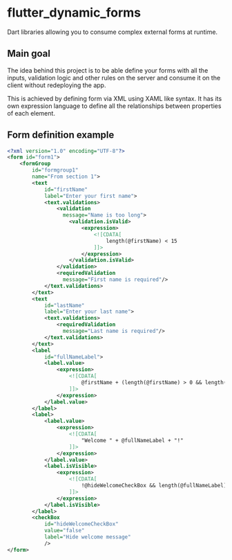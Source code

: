 # flutter_dynamic_forms

Dart libraries allowing you to consume complex external forms at runtime.

## Main goal

The idea behind this project is to be able define your forms with all the inputs, validation logic and other rules on the server and consume it on the client without redeploying the app.

This is achieved by defining form via XML using XAML like syntax. It has its own expression language to define all the relationships between properties of each element.

## Form definition example

```xml
<?xml version="1.0" encoding="UTF-8"?>
<form id="form1">
    <formGroup 
        id="formgroup1"
        name="From section 1">
        <text
            id="firstName"
            label="Enter your first name">
            <text.validations>
                <validation
                  message="Name is too long">
                    <validation.isValid>
                        <expression>
                            <![CDATA[
                                length(@firstName) < 15
                            ]]>
                        </expression>
                    </validation.isValid>
                </validation>
                <requiredValidation
                  message="First name is required"/>
            </text.validations>
        </text>
        <text
            id="lastName"
            label="Enter your last name">
            <text.validations>
                <requiredValidation
                  message="Last name is required"/>
            </text.validations>
        </text>
        <label
            id="fullNameLabel">
            <label.value>
                <expression>
                    <![CDATA[
                        @firstName + (length(@firstName) > 0 && length(@lastName) > 0 ? " " : "") + @lastName
                    ]]>
                </expression>
            </label.value>
        </label>
        <label>
            <label.value>
                <expression>
                    <![CDATA[
                        "Welcome " + @fullNameLabel + "!"
                    ]]>
                </expression>
            </label.value>
            <label.isVisible>
                <expression>
                    <![CDATA[
                        !@hideWelcomeCheckBox && length(@fullNameLabel) > 0
                    ]]>
                </expression>
            </label.isVisible>
        </label>
        <checkBox
            id="hideWelcomeCheckBox"
            value="false"
            label="Hide welcome message"
            />
</form>
```